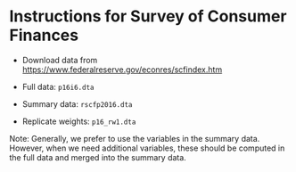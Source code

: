 # Instructions for Survey of Consumer Finances

 - Download data from https://www.federalreserve.gov/econres/scfindex.htm

 - Full data: `p16i6.dta`
 - Summary data: `rscfp2016.dta`
 - Replicate weights: `p16_rw1.dta`

Note: Generally, we prefer to use the variables in the summary data. However, when we need additional variables, these should be computed in the full data and merged into the summary data.

